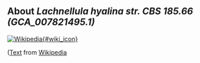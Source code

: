 
About *Lachnellula hyalina str. CBS 185.66 (GCA\_007821495.1)* 
--------------------------------------------------------------

[![Wikipedia](/img/wikipedia_logo_v2_en.png){#wiki_icon}](http://en.wikipedia.org)


([Text](http://en.wikipedia.org) from [Wikipedia](http://en.wikipedia.org/) 

